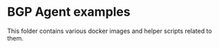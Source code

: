 # BGP Agent examples

This folder contains various docker images and helper scripts related to them.